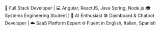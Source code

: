 🚀 Full Stack Developer | 💻 Angular, ReactJS, Java Spring, Node.js
🎓 Systems Engineering Student | 🤖 AI Enthusiast
🛠️ Dashboard & Chatbot Developer | ☁️ SaaS Platform Expert
🌐 Fluent in English, Italian, Spanish
